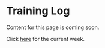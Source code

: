 # Training Log

Content for this page is coming soon.

Click [here](/traininglog/latest) for the current week.

